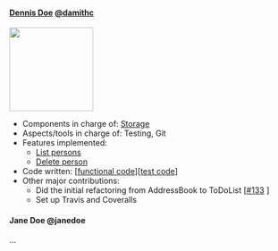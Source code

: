 #### [Dennis Doe](http://www.comp.nus.edu.sg/~damithch) [@damithc](https://github.com/damithc)
<img src="http://www.comp.nus.edu.sg/~cs2103/AY1617S4/images/dennis-ritchie.png" width="150"><br>

* Components in charge of: [Storage](https://github.com/se-edu/addressbook-level4/blob/master/docs/DeveloperGuide.md#storage-component)
* Aspects/tools in charge of: Testing, Git
* Features implemented:
   * [List persons](https://github.com/se-edu/addressbook-level4/blob/master/docs/UserGuide.md#listing-all-persons--list)
   * [Delete person](https://github.com/se-edu/addressbook-level4/blob/master/docs/UserGuide.md#deleting-a-person--delete)
* Code written: [[functional code](A123456.md)][[test code](A123456.md)]
* Other major contributions:
  * Did the initial refactoring from AddressBook to ToDoList [[#133](https://github.com/se-edu/addressbook-level4/pull/152) ]
  * Set up Travis and Coveralls 

#### Jane Doe @janedoe
...
